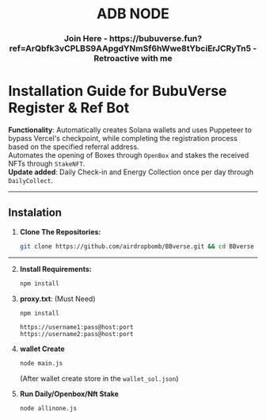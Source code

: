  <h1 align="center">ADB NODE</h1>
<h3 align="center">Join Here - https://bubuverse.fun?ref=ArQbfk3vCPLBS9AApgdYNmSf6hWwe8tYbciErJCRyTn5 - Retroactive with me</h3>


# Installation Guide for BubuVerse Register & Ref Bot

**Functionality**: Automatically creates Solana wallets and uses Puppeteer to bypass Vercel's checkpoint, while completing the registration process based on the specified referral address.  
Automates the opening of Boxes through `OpenBox` and stakes the received NFTs through `StakeNFT`.  
**Update added**: Daily Check-in and Energy Collection once per day through `DailyCollect`.

---

## Instalation

1. **Clone The Repositories:**
   ```bash
   git clone https://github.com/airdropbomb/BBverse.git && cd BBverse
   ```
---

2. **Install Requirements:**
   ```bash
   npm install
   ```

3. **proxy.txt**: (Must Need)

   ```bash
   npm install
   ```
     ```
     https://username1:pass@host:port
     https://username2:pass@host:port
     ```
4. **wallet Create**
   ```bash
   node main.js
   ```
   (After wallet create store in the `wallet_sol.json`)

5. **Run Daily/Openbox/Nft Stake**
   ```bash
   node allinone.js
   ```

